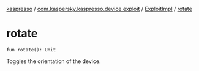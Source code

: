 [kaspresso](../../index.md) / [com.kaspersky.kaspresso.device.exploit](../index.md) / [ExploitImpl](index.md) / [rotate](./rotate.md)

# rotate

`fun rotate(): Unit`

Toggles the orientation of the device.

